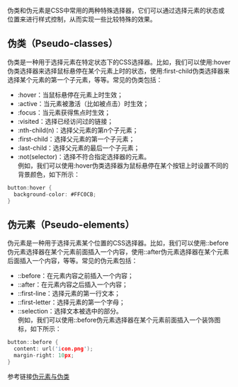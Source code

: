 伪类和伪元素是CSS中常用的两种特殊选择器，它们可以通过选择元素的状态或位置来进行样式控制，从而实现一些比较特殊的效果。  
## 伪类（Pseudo-classes）
伪类是一种用于选择元素在特定状态下的CSS选择器。比如，我们可以使用:hover伪类选择器来选择鼠标悬停在某个元素上时的状态，使用:first-child伪类选择器来选择某个元素的第一个子元素，等等。常见的伪类包括：  
* :hover：当鼠标悬停在元素上时生效；  
* :active：当元素被激活（比如被点击）时生效；  
* :focus：当元素获得焦点时生效；  
* :visited：选择已经访问过的链接；  
* :nth-child(n)：选择父元素的第n个子元素；  
* :first-child：选择父元素的第一个子元素；  
* :last-child：选择父元素的最后一个子元素；  
* :not(selector)：选择不符合指定选择器的元素。  
例如，我们可以使用:hover伪类选择器为鼠标悬停在某个按钮上时设置不同的背景颜色，如下所示：  
```c
button:hover {
  background-color: #FFC0CB;
}
```
## 伪元素（Pseudo-elements）
伪元素是一种用于选择元素某个位置的CSS选择器。比如，我们可以使用::before伪元素选择器在某个元素前面插入一个内容，使用::after伪元素选择器在某个元素后面插入一个内容，等等。常见的伪元素包括：  
* ::before：在元素内容之前插入一个内容；  
* ::after：在元素内容之后插入一个内容；  
* ::first-line：选择元素的第一行文本；  
* ::first-letter：选择元素的第一个字母；  
* ::selection：选择文本被选中的部分。  
例如，我们可以使用::before伪元素选择器在某个元素前面插入一个装饰图标，如下所示：  
```c
button::before {
  content: url('icon.png');
  margin-right: 10px;
}
```
参考链接[伪元素与伪类](https://developer.mozilla.org/zh-CN/docs/Learn/CSS/Building_blocks/Selectors/Pseudo-classes_and_pseudo-elements#%E4%BB%80%E4%B9%88%E6%98%AF%E4%BC%AA%E7%B1%BB%EF%BC%9F)